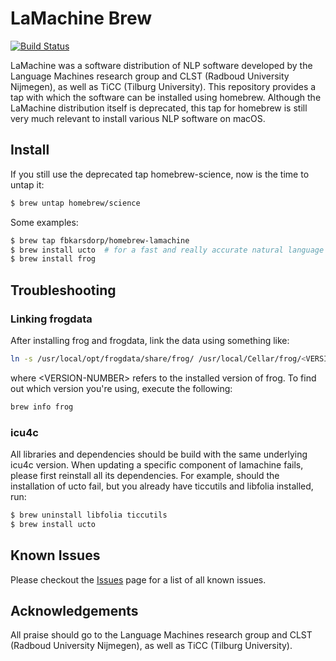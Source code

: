 # LaMachine Brew 

[![Build Status](https://travis-ci.com/fbkarsdorp/homebrew-lamachine.svg?branch=master)](https://travis-ci.com/fbkarsdorp/homebrew-lamachine)

LaMachine was a software distribution of NLP software developed by the Language Machines research group and CLST (Radboud University Nijmegen), as well as TiCC (Tilburg University). This repository provides a tap with which the software can be installed using homebrew. Although the LaMachine distribution itself is deprecated, this tap for homebrew is still very much relevant to install various NLP software on macOS.


## Install

If you still use the deprecated tap homebrew-science, now is the time to untap it:

``` bash
$ brew untap homebrew/science
```

Some examples:

```bash
$ brew tap fbkarsdorp/homebrew-lamachine
$ brew install ucto  # for a fast and really accurate natural language tokenizer
$ brew install frog
```

## Troubleshooting

### Linking frogdata

After installing frog and frogdata, link the data using something like:

``` bash
ln -s /usr/local/opt/frogdata/share/frog/ /usr/local/Cellar/frog/<VERSION-NUMBER>/share
```

where \<VERSION-NUMBER\> refers to the installed version of frog. To find out which version
you're using, execute the following:

``` bash
brew info frog
```

### icu4c

All libraries and dependencies should be build with the same underlying icu4c version. When updating a specific component of lamachine fails, please first reinstall all its dependencies. For example, should the installation of ucto fail, but you already have ticcutils and libfolia installed, run:

```bash
$ brew uninstall libfolia ticcutils
$ brew install ucto
```

## Known Issues

Please checkout the [Issues](https://github.com/fbkarsdorp/homebrew-lamachine/issues) page for a list of all known issues.


## Acknowledgements

All praise should go to the Language Machines research group and CLST (Radboud University Nijmegen), as well as TiCC (Tilburg University).
